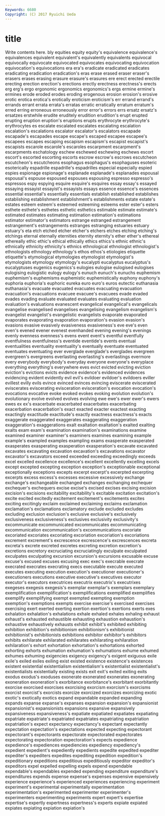 ```yaml
---
Keywords: 6680 
Copyright: (C) 2017 Ryuichi Ueda
---
```


# title

Write contents here.
bly equities
equity equity's equivalence equivalence's equivalences equivalent equivalent's equivalently equivalents equivocal
equivocally equivocate equivocated equivocates equivocating equivocation equivocation's equivocations era era's
eradicate eradicated eradicates eradicating eradication eradication's eras erase erased eraser
eraser's erasers erases erasing erasure erasure's erasures ere erect erected
erectile erecting erection erection's erections erectly erectness erectness's erects erg
erg's ergo ergonomic ergonomics ergonomics's ergs ermine ermine's ermines erode
eroded erodes eroding erogenous erosion erosion's erosive erotic erotica erotica's
erotically eroticism eroticism's err errand errand's errands errant errata errata's
erratas erratic erratically erratum erratum's erred erring erroneous erroneously error
error's errors errs ersatz ersatz's ersatzes erstwhile erudite eruditely erudition
erudition's erupt erupted erupting eruption eruption's eruptions erupts erythrocyte erythrocyte's
erythrocytes es escalate escalated escalates escalating escalation escalation's escalations escalator
escalator's escalators escapade escapade's escapades escape escape's escaped escapee escapee's
escapees escapes escaping escapism escapism's escapist escapist's escapists escarole escarole's
escaroles escarpment escarpment's escarpments eschatology eschew eschewed eschewing eschews escort
escort's escorted escorting escorts escrow escrow's escrows escutcheon escutcheon's escutcheons
esophagus esophagus's esophaguses esoteric esoterically espadrille espadrille's espadrilles especial especially
espied espies espionage espionage's esplanade esplanade's esplanades espousal espousal's espouse
espoused espouses espousing espresso espresso's espressos espy espying esquire esquire's
esquires essay essay's essayed essaying essayist essayist's essayists essays essence
essence's essences essential essential's essentially essentials establish established establishes establishing
establishment establishment's establishments estate estate's estates esteem esteem's esteemed esteeming
esteems ester ester's esters esthete esthete's esthetes esthetic esthetics estimable
estimate estimate's estimated estimates estimating estimation estimation's estimations estimator estimator's
estimators estrange estranged estrangement estrangement's estrangements estranges estranging estuaries estuary
estuary's eta etch etched etcher etcher's etchers etches etching etching's
etchings eternal eternally eternities eternity eternity's ether ether's ethereal ethereally
ethic ethic's ethical ethically ethics ethics's ethnic ethnic's ethnically ethnicity
ethnicity's ethnics ethnological ethnologist ethnologist's ethnologists ethnology ethnology's ethos ethos's
etiologies etiquette etiquette's etymological etymologies etymologist etymologist's etymologists etymology etymology's
eucalypti eucalyptus eucalyptus's eucalyptuses eugenics eugenics's eulogies eulogise eulogised eulogises
eulogising eulogistic eulogy eulogy's eunuch eunuch's eunuchs euphemism euphemism's euphemisms
euphemistic euphemistically euphony euphony's euphoria euphoria's euphoric eureka euro euro's
euros eutectic euthanasia euthanasia's evacuate evacuated evacuates evacuating evacuation evacuation's
evacuations evacuee evacuee's evacuees evade evaded evades evading evaluate evaluated
evaluates evaluating evaluation evaluation's evaluations evanescent evangelical evangelical's evangelicals evangelise
evangelised evangelises evangelising evangelism evangelism's evangelist evangelist's evangelistic evangelists evaporate
evaporated evaporates evaporating evaporation evaporation's evasion evasion's evasions evasive evasively
evasiveness evasiveness's eve eve's even even's evened evener evenest evenhanded
evening evening's evenings evenly evenness evenness's evens event event's eventful
eventfully eventfulness eventfulness's eventide eventide's events eventual eventualities eventuality eventuality's
eventually eventuate eventuated eventuates eventuating ever everglade everglade's everglades evergreen
evergreen's evergreens everlasting everlasting's everlastings evermore every everybody everybody's everyday
everyone everyone's everyplace everything everything's everywhere eves evict evicted evicting
eviction eviction's evictions evicts evidence evidence's evidenced evidences evidencing evident
evidently evil evil's evildoer evildoer's evildoers eviller evillest evilly evils
evince evinced evinces evincing eviscerate eviscerated eviscerates eviscerating evisceration evisceration's
evocation evocation's evocations evocative evoke evoked evokes evoking evolution evolution's
evolutionary evolve evolved evolves evolving ewe ewe's ewer ewer's ewers
ewes ex ex's exacerbate exacerbated exacerbates exacerbating exacerbation exacerbation's exact
exacted exacter exactest exacting exactingly exactitude exactitude's exactly exactness exactness's
exacts exaggerate exaggerated exaggerates exaggerating exaggeration exaggeration's exaggerations exalt exaltation
exaltation's exalted exalting exalts exam exam's examination examination's examinations examine
examined examiner examiner's examiners examines examining example example's exampled examples
exampling exams exasperate exasperated exasperates exasperating exasperation exasperation's excavate excavated
excavates excavating excavation excavation's excavations excavator excavator's excavators exceed exceeded
exceeding exceedingly exceeds excel excelled excellence excellence's excellent excellently excelling
excels except excepted excepting exception exception's exceptionable exceptional exceptionally exceptions
excepts excerpt excerpt's excerpted excerpting excerpts excess excess's excesses excessive
excessively exchange exchange's exchangeable exchanged exchanges exchanging exchequer exchequer's exchequers
excise excise's excised excises excising excision excision's excisions excitability excitability's
excitable excitation excitation's excite excited excitedly excitement excitement's excitements excites
exciting excitingly exclaim exclaimed exclaiming exclaims exclamation exclamation's exclamations exclamatory
exclude excluded excludes excluding exclusion exclusion's exclusive exclusive's exclusively exclusiveness
exclusiveness's exclusives exclusivity exclusivity's excommunicate excommunicated excommunicates excommunicating excommunication excommunication's
excommunications excoriate excoriated excoriates excoriating excoriation excoriation's excoriations excrement excrement's
excrescence excrescence's excrescences excreta excreta's excrete excreted excretes excreting excretion
excretion's excretions excretory excruciating excruciatingly exculpate exculpated exculpates exculpating excursion
excursion's excursions excusable excuse excuse's excused excuses excusing exec exec's
execrable execrate execrated execrates execrating execs executable execute executed executes
executing execution execution's executioner executioner's executioners executions executive executive's executives
executor executor's executors executrices executrix executrix's executrixes exegeses exegesis exegesis's
exemplar exemplar's exemplars exemplary exemplification exemplification's exemplifications exemplified exemplifies exemplify
exemplifying exempt exempted exempting exemption exemption's exemptions exempts exercise exercise's
exercised exercises exercising exert exerted exerting exertion exertion's exertions exerts
exes exhalation exhalation's exhalations exhale exhaled exhales exhaling exhaust exhaust's
exhausted exhaustible exhausting exhaustion exhaustion's exhaustive exhaustively exhausts exhibit exhibit's
exhibited exhibiting exhibition exhibition's exhibitionism exhibitionism's exhibitionist exhibitionist's exhibitionists exhibitions
exhibitor exhibitor's exhibitors exhibits exhilarate exhilarated exhilarates exhilarating exhilaration exhilaration's
exhort exhortation exhortation's exhortations exhorted exhorting exhorts exhumation exhumation's exhumations
exhume exhumed exhumes exhuming exigencies exigency exigency's exigent exiguous exile
exile's exiled exiles exiling exist existed existence existence's existences existent
existential existentialism existentialism's existentialist existentialist's existentialists existentially existing exists exit
exit's exited exiting exits exodus exodus's exoduses exonerate exonerated exonerates
exonerating exoneration exoneration's exorbitance exorbitance's exorbitant exorbitantly exorcise exorcised exorcises
exorcising exorcism exorcism's exorcisms exorcist exorcist's exorcists exorcize exorcized exorcizes
exorcizing exotic exotic's exotically exotics expand expandable expanded expanding expands
expanse expanse's expanses expansion expansion's expansionist expansionist's expansionists expansions expansive
expansively expansiveness expansiveness's expatiate expatiated expatiates expatiating expatriate expatriate's expatriated
expatriates expatriating expatriation expatriation's expect expectancy expectancy's expectant expectantly expectation
expectation's expectations expected expecting expectorant expectorant's expectorants expectorate expectorated expectorates
expectorating expectoration expectoration's expects expedience expedience's expediences expediencies expediency expediency's
expedient expedient's expediently expedients expedite expedited expediter expediter's expediters expedites
expediting expedition expedition's expeditionary expeditions expeditious expeditiously expeditor expeditor's expeditors
expel expelled expelling expels expend expendable expendable's expendables expended expending
expenditure expenditure's expenditures expends expense expense's expenses expensive expensively experience
experience's experienced experiences experiencing experiment experiment's experimental experimentally experimentation experimentation's
experimented experimenter experimenter's experimenters experimenting experiments expert expert's expertise expertise's
expertly expertness expertness's experts expiate expiated expiates expiating expiation expiation's
